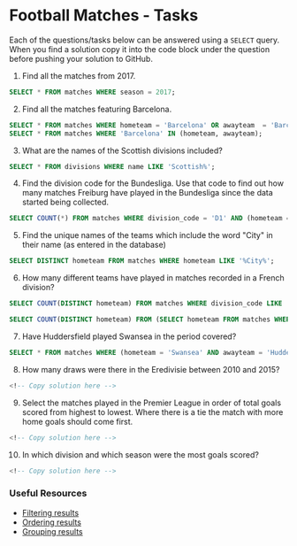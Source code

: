 # Football Matches - Tasks

Each of the questions/tasks below can be answered using a `SELECT` query. When you find a solution copy it into the code block under the question before pushing your solution to GitHub.

1) Find all the matches from 2017.

```sql
SELECT * FROM matches WHERE season = 2017;


```

2) Find all the matches featuring Barcelona.

```sql
SELECT * FROM matches WHERE hometeam = 'Barcelona' OR awayteam  = 'Barcelona';
SELECT * FROM matches WHERE 'Barcelona' IN (hometeam, awayteam); 

```

3) What are the names of the Scottish divisions included?

```sql
SELECT * FROM divisions WHERE name LIKE 'Scottish%';


```

4) Find the division code for the Bundesliga. Use that code to find out how many matches Freiburg have played in the Bundesliga since the data started being collected.

```sql
SELECT COUNT(*) FROM matches WHERE division_code = 'D1' AND (hometeam = 'Freiburg' OR awayteam = 'Freiburg');


```

5) Find the unique names of the teams which include the word "City" in their name (as entered in the database)

```sql
SELECT DISTINCT hometeam FROM matches WHERE hometeam LIKE '%City%';


```

6) How many different teams have played in matches recorded in a French division?

```sql
SELECT COUNT(DISTINCT hometeam) FROM matches WHERE division_code LIKE 'F%';

SELECT COUNT(DISTINCT hometeam) FROM (SELECT hometeam FROM matches WHERE division_code LIKE 'F%' UNION SELECT awayteam FROM matches WHERE division_code LIKE 'F%') AS allteams;


```

7) Have Huddersfield played Swansea in the period covered?

```sql
SELECT * FROM matches WHERE (hometeam = 'Swansea' AND awayteam = 'Huddersfield') OR (hometeam = 'Huddersfield' AND awayteam = 'Swansea');


```

8) How many draws were there in the Eredivisie between 2010 and 2015?

```sql
<!-- Copy solution here -->


```

9) Select the matches played in the Premier League in order of total goals scored from highest to lowest. Where there is a tie the match with more home goals should come first.

```sql
<!-- Copy solution here -->


```

10) In which division and which season were the most goals scored?

```sql
<!-- Copy solution here -->


```

### Useful Resources

- [Filtering results](https://www.w3schools.com/sql/sql_where.asp)
- [Ordering results](https://www.w3schools.com/sql/sql_orderby.asp)
- [Grouping results](https://www.w3schools.com/sql/sql_groupby.asp)